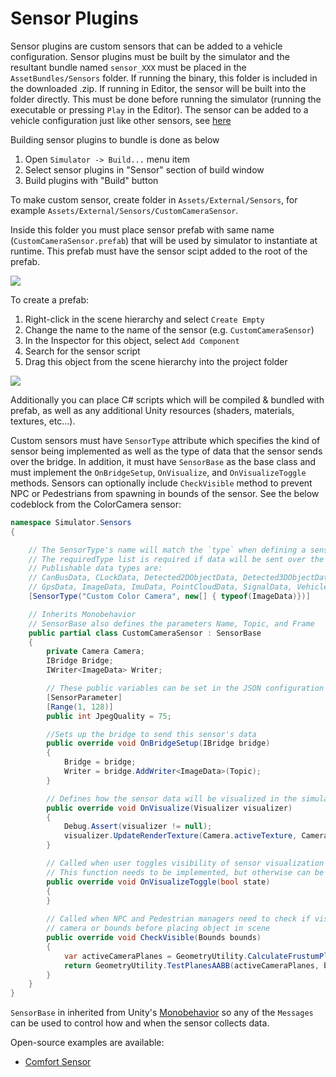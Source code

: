 # <a name="top"></a>Sensor Plugins

Sensor plugins are custom sensors that can be added to a vehicle configuration. Sensor plugins
must be built by the simulator and the resultant bundle named `sensor_XXX` must be placed in
the `AssetBundles/Sensors` folder. If running the binary, this folder is included in the downloaded .zip. 
If running in Editor, the sensor will be built into the folder directly.
This must be done before running the simulator (running the executable or pressing `Play` in the Editor).
The sensor can be added to a vehicle configuration just like other sensors, see [here](vehicles-tab.md#how-to-change-the-configuration-of-a-vehicle)

Building sensor plugins to bundle is done as below   
1. Open `Simulator -> Build...` menu item   
2. Select sensor plugins in "Sensor" section of build window   
3. Build plugins with "Build" button  

To make custom sensor, create folder in `Assets/External/Sensors`, for example `Assets/External/Sensors/CustomCameraSensor`.

Inside this folder you must place sensor prefab with same name (`CustomCameraSensor.prefab`) that
will be used by simulator to instantiate at runtime. This prefab must have the sensor scipt added to the root of the prefab.

[![](images/sensor-prefab.png)](images/full_size_images/sensor-prefab.png)

To create a prefab:

1. Right-click in the scene hierarchy and select `Create Empty`
2. Change the name to the name of the sensor (e.g. `CustomCameraSensor`)
3. In the Inspector for this object, select `Add Component`
4. Search for the sensor script
5. Drag this object from the scene hierarchy into the project folder

[![](images/create-sensor-prefab.png)](images/full_size_images/create-sensor-prefab.png)

Additionally you can place C# scripts which will be compiled & bundled with prefab, as well as any additional Unity resources (shaders, materials,
textures, etc...).

Custom sensors must have `SensorType` attribute which specifies the kind of sensor being
implemented as well as the type of data that the sensor sends over the bridge. In addition,
it must have `SensorBase` as the base class and must implement the `OnBridgeSetup`, `OnVisualize`,
and `OnVisualizeToggle` methods. Sensors can optionally include `CheckVisible` method to prevent NPC or Pedestrians from spawning in bounds of the sensor.  See the below codeblock from the ColorCamera sensor:

```C#
namespace Simulator.Sensors
{

    // The SensorType's name will match the `type` when defining a sensor in the JSON configuration of a vehicle
    // The requiredType list is required if data will be sent over the bridge. It can otherwise be empty.
    // Publishable data types are:
    // CanBusData, CLockData, Detected2DObjectData, Detected3DObjectData, DetectedRadarObjectData,
    // GpsData, ImageData, ImuData, PointCloudData, SignalData, VehicleControlData
    [SensorType("Custom Color Camera", new[] { typeof(ImageData)})]

    // Inherits Monobehavior
    // SensorBase also defines the parameters Name, Topic, and Frame
    public partial class CustomCameraSensor : SensorBase 
    {
        private Camera Camera;
        IBridge Bridge;
        IWriter<ImageData> Writer;

        // These public variables can be set in the JSON configuration
        [SensorParameter] 
        [Range(1, 128)]
        public int JpegQuality = 75;

        //Sets up the bridge to send this sensor's data
        public override void OnBridgeSetup(IBridge bridge) 
        {
            Bridge = bridge;
            Writer = bridge.AddWriter<ImageData>(Topic);
        }

        // Defines how the sensor data will be visualized in the simulator
        public override void OnVisualize(Visualizer visualizer) 
        {
            Debug.Assert(visualizer != null);
            visualizer.UpdateRenderTexture(Camera.activeTexture, Camera.aspect);
        }

        // Called when user toggles visibility of sensor visualization
        // This function needs to be implemented, but otherwise can be empty
        public override void OnVisualizeToggle(bool state) 
        {
        }
        
        // Called when NPC and Pedestrian managers need to check if visible by sensor
        // camera or bounds before placing object in scene
        public override void CheckVisible(Bounds bounds)
        {
            var activeCameraPlanes = GeometryUtility.CalculateFrustumPlanes(Camera);
            return GeometryUtility.TestPlanesAABB(activeCameraPlanes, bounds);
        }
    }
}
```

`SensorBase` in inherited from Unity's [Monobehavior](https://docs.unity3d.com/ScriptReference/MonoBehaviour.html) so any of the `Messages` can be used to control how and when the sensor collects data.

Open-source examples are available:

- [Comfort Sensor](https://github.com/lgsvl/ComfortSensor)
